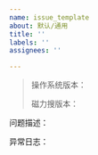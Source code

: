 ```yaml
---
name: issue_template
about: 默认/通用
title: ''
labels: ''
assignees: ''

---
```


> 操作系统版本：
>
> 磁力搜版本：  
>
问题描述：  


异常日志：
